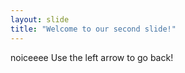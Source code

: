 ```yaml
---
layout: slide
title: "Welcome to our second slide!"
---
```

noiceeee
Use the left arrow to go back!
